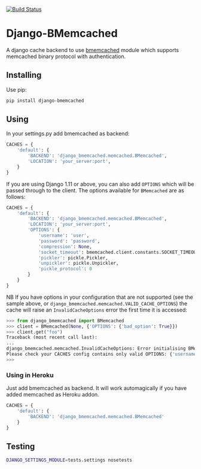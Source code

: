 [![Build Status](https://secure.travis-ci.org/jaysonsantos/django-bmemcached.png?branch=master)](http://travis-ci.org/jaysonsantos/django-bmemcached)

# Django-BMemcached

A django cache backend to use [bmemcached](https://github.com/jaysonsantos/python-binary-memcached)
module which supports memcached binary protocol with authentication.

## Installing

Use pip:

```bash
pip install django-bmemcached
```

## Using

In your settings.py add bmemcached as backend:

```python
CACHES = {
    'default': {
        'BACKEND': 'django_bmemcached.memcached.BMemcached',
        'LOCATION': 'your_server:port',
    }
}
```

If you are using Django 1.11 or above, you can also add `OPTIONS` which will be
passed through to the client. The options available for `BMemcached` are as follows:

```python
CACHES = {
    'default': {
        'BACKEND': 'django_bmemcached.memcached.BMemcached',
        'LOCATION': 'your_server:port',
        'OPTIONS': {
            'username': 'user',
            'password': 'password',
            'compression': None,
            'socket_timeout': bmemcached.client.constants.SOCKET_TIMEOUT,
            'pickler': pickle.Pickler,
            'unpickler': pickle.Unpickler,
            'pickle_protocol': 0
        }
    }
}
```

NB If you have options in your configuration that are not supported (see the sample
above, or `django_bmemcached.memcached.VALID_CACHE_OPTIONS`)
the cache will raise an `InvalidCacheOptions` error the first time it is accessed:

```python
>>> from django_bmemcached import BMemcached
>>> client = BMemcached(None, {'OPTIONS': {'bad_option': True}})
>>> client.get("foo")
Traceback (most recent call last):
...
django_bmemcached.memcached.InvalidCacheOptions: Error initialising BMemcached - invalid options detected: {'bad_option'}
Please check your CACHES config contains only valid OPTIONS: {'username', 'unpickler', 'compression', 'pickle_protocol', 'password', 'pickler', 'socket_timeout'}
>>>
```

### Using in Heroku

Just add bmemcached as backend. It will work automagically if you have added memcached as Heroku addon.

```python
CACHES = {
    'default': {
        'BACKEND': 'django_bmemcached.memcached.BMemcached'
    }
}
```

## Testing

```bash
DJANGO_SETTINGS_MODULE=tests.settings nosetests
```
